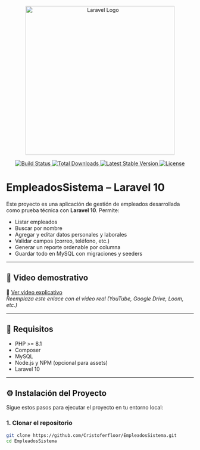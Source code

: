 <p align="center">
  <a href="https://laravel.com" target="_blank">
    <img src="https://raw.githubusercontent.com/laravel/art/master/logo-lockup/5%20SVG/2%20CMYK/1%20Full%20Color/laravel-logolockup-cmyk-red.svg" width="400" alt="Laravel Logo">
  </a>
</p>

<p align="center">
  <a href="https://github.com/laravel/framework/actions">
    <img src="https://github.com/laravel/framework/workflows/tests/badge.svg" alt="Build Status">
  </a>
  <a href="https://packagist.org/packages/laravel/framework">
    <img src="https://img.shields.io/packagist/dt/laravel/framework" alt="Total Downloads">
  </a>
  <a href="https://packagist.org/packages/laravel/framework">
    <img src="https://img.shields.io/packagist/v/laravel/framework" alt="Latest Stable Version">
  </a>
  <a href="https://packagist.org/packages/laravel/framework">
    <img src="https://img.shields.io/packagist/l/laravel/framework" alt="License">
  </a>
</p>

# EmpleadosSistema – Laravel 10

Este proyecto es una aplicación de gestión de empleados desarrollada como prueba técnica con **Laravel 10**. Permite:

- Listar empleados
- Buscar por nombre
- Agregar y editar datos personales y laborales
- Validar campos (correo, teléfono, etc.)
- Generar un reporte ordenable por columna
- Guardar todo en MySQL con migraciones y seeders

---

## 🎥 Video demostrativo

🔗 [Ver video explicativo](https://tu-enlace-al-video.com)  
_Reemplaza este enlace con el video real (YouTube, Google Drive, Loom, etc.)_

---

## 🚀 Requisitos

- PHP >= 8.1
- Composer
- MySQL
- Node.js y NPM (opcional para assets)
- Laravel 10

---

## ⚙️ Instalación del Proyecto

Sigue estos pasos para ejecutar el proyecto en tu entorno local:

### 1. Clonar el repositorio

```bash
git clone https://github.com/Cristoferfloor/EmpleadosSistema.git
cd EmpleadosSistema
